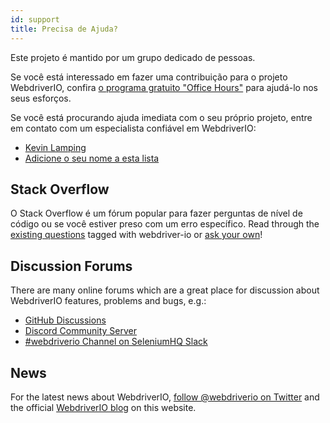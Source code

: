 ```yaml
---
id: support
title: Precisa de Ajuda?
---
```


Este projeto é mantido por um grupo dedicado de pessoas.

Se você está interessado em fazer uma contribuição para o projeto WebdriverIO, confira [o programa gratuito "Office Hours"](/blog/2020/07/01/office-hours) para ajudá-lo nos seus esforços.

Se você está procurando ajuda imediata com o seu próprio projeto, entre em contato com um especialista confiável em WebdriverIO:

- [Kevin Lamping](https://www.codementor.io/@kevinlamping)
- [Adicione o seu nome a esta lista](https://github.com/webdriverio/webdriverio/edit/master/website/docs/Support.md)

## Stack Overflow

O Stack Overflow é um fórum popular para fazer perguntas de nível de código ou se você estiver preso com um erro específico. Read through the [existing questions](https://stackoverflow.com/questions/tagged/webdriver-io) tagged with webdriver-io or [ask your own](https://stackoverflow.com/questions/ask?tags=webdriver-io)!

## Discussion Forums

There are many online forums which are a great place for discussion about WebdriverIO features, problems and bugs, e.g.:

- [GitHub Discussions](https://github.com/webdriverio/webdriverio/discussions)
- [Discord Community Server](https://discord.webdriver.io)
- [#webdriverio Channel on SeleniumHQ Slack](https://join.slack.com/t/seleniumhq/shared_invite/zt-vv33sc0w-VKKQop3WDV_lfrLXGGHvDw)

## News

For the latest news about WebdriverIO, [follow @webdriverio on Twitter](https://twitter.com/webdriverio) and the official [WebdriverIO blog](/blog) on this website.
